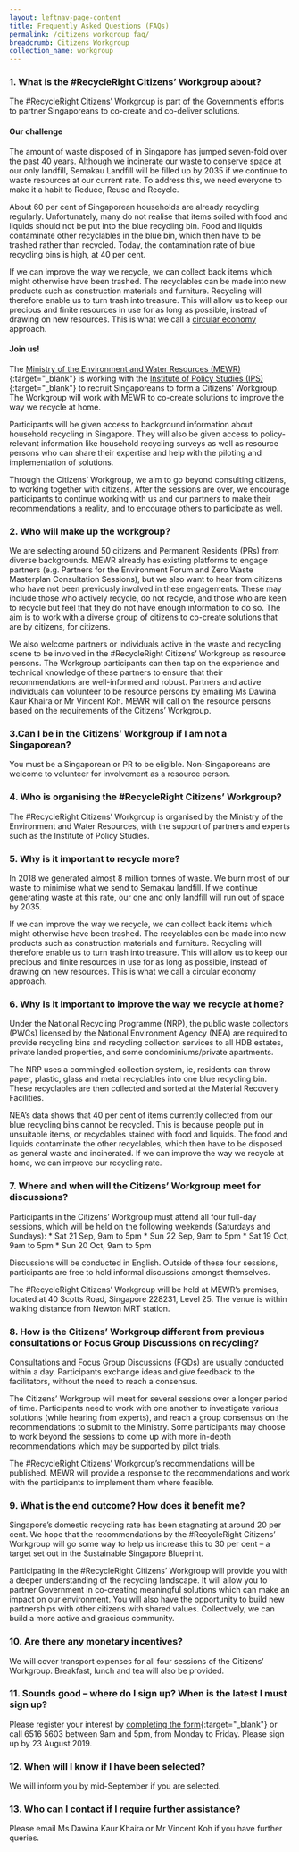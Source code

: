 ```yaml
---
layout: leftnav-page-content
title: Frequently Asked Questions (FAQs)
permalink: /citizens_workgroup_faq/
breadcrumb: Citizens Workgroup
collection_name: workgroup
---
```


### 1. What is the #RecycleRight Citizens’ Workgroup about?
	
The #RecycleRight Citizens’ Workgroup is part of the Government’s efforts to partner Singaporeans to co-create and co-deliver solutions. 

#### Our challenge

The amount of waste disposed of in Singapore has jumped seven-fold over the past 40 years. Although we incinerate our waste to conserve space at our only landfill, Semakau Landfill will be filled up by 2035 if we continue to waste resources at our current rate. To address this, we need everyone to make it a habit to Reduce, Reuse and Recycle.

About 60 per cent of Singaporean households are already recycling regularly. Unfortunately, many do not realise that items soiled with food and liquids should not be put into the blue recycling bin. Food and liquids contaminate other recyclables in the blue bin, which then have to be trashed rather than recycled. Today, the contamination rate of blue recycling bins is high, at 40 per cent. 

If we can improve the way we recycle, we can collect back items which might otherwise have been trashed. The recyclables can be made into new products such as construction materials and furniture. Recycling will therefore enable us to turn trash into treasure. This will allow us to keep our precious and finite resources in use for as long as possible, instead of drawing on new resources. This is what we call a [circular economy](/circular-economy/) approach. 

#### Join us!

The [Ministry of the Environment and Water Resources (MEWR)](http://www.mewr.gov.sg){:target="_blank"} is working with the [Institute of Policy Studies (IPS)](https://lkyspp.nus.edu.sg/ips){:target="_blank"} to recruit Singaporeans to form a Citizens’ Workgroup. The Workgroup will work with MEWR to co-create solutions to improve the way we recycle at home.  

Participants will be given access to background information about household recycling in Singapore. They will also be given access to policy-relevant information like household recycling surveys as well as resource persons who can share their expertise and help with the piloting and implementation of solutions. 

Through the Citizens’ Workgroup, we aim to go beyond consulting citizens, to working together with citizens. After the sessions are over, we encourage participants to continue working with us and our partners to make their recommendations a reality, and to encourage others to participate as well. 

### 2. Who will make up the workgroup?
	
We are selecting around 50 citizens and Permanent Residents (PRs) from diverse backgrounds. MEWR already has existing platforms to engage partners (e.g. Partners for the Environment Forum and Zero Waste Masterplan Consultation Sessions), but we also want to hear from citizens who have not been previously involved in these engagements. These may include those who actively recycle, do not recycle, and those who are keen to recycle but feel that they do not have enough information to do so. The aim is to work with a diverse group of citizens to co-create solutions that are by citizens, for citizens. 

We also welcome partners or individuals active in the waste and recycling scene to be involved in the #RecycleRight Citizens’ Workgroup as resource persons. The Workgroup participants can then tap on the experience and technical knowledge of these partners to ensure that their recommendations are well-informed and robust. Partners and active individuals can volunteer to be resource persons by emailing Ms Dawina Kaur Khaira or Mr Vincent Koh. MEWR will call on the resource persons based on the requirements of the Citizens’ Workgroup.
	
### 3.Can I be in the Citizens’ Workgroup if I am not a Singaporean?
	
You must be a Singaporean or PR to be eligible. Non-Singaporeans are welcome to volunteer for involvement as a resource person. 

### 4. Who is organising the #RecycleRight Citizens’ Workgroup?

The #RecycleRight Citizens’ Workgroup is organised by the Ministry of the Environment and Water Resources, with the support of partners and experts such as the Institute of Policy Studies. 

### 5. Why is it important to recycle more? 

In 2018 we generated almost 8 million tonnes of waste. We burn most of our waste to minimise what we send to Semakau landfill. If we continue generating waste at this rate, our one and only landfill will run out of space by 2035. 

If we can improve the way we recycle, we can collect back items which might otherwise have been trashed. The recyclables can be made into new products such as construction materials and furniture. Recycling will therefore enable us to turn trash into treasure. This will allow us to keep our precious and finite resources in use for as long as possible, instead of drawing on new resources. This is what we call a circular economy approach.

### 6. Why is it important to improve the way we recycle at home? 

Under the National Recycling Programme (NRP), the public waste collectors (PWCs) licensed by the National Environment Agency (NEA) are required to provide recycling bins and recycling collection services to all HDB estates, private landed properties, and some condominiums/private apartments. 

The NRP uses a commingled collection system, ie, residents can throw paper, plastic, glass and metal recyclables into one blue recycling bin. These recyclables are then collected and sorted at the Material Recovery Facilities. 

NEA’s data shows that 40 per cent of items currently collected from our blue recycling bins cannot be recycled. This is because people put in unsuitable items, or recyclables stained with food and liquids. The food and liquids contaminate the other recyclables, which then have to be disposed as general waste and incinerated. If we can improve the way we recycle at home, we can improve our recycling rate.

### 7.	Where and when will the Citizens’ Workgroup meet for discussions?
	
Participants in the Citizens’ Workgroup must attend all four full-day sessions, which will be held on the following weekends (Saturdays and Sundays): 
	* Sat 21 Sep, 9am to 5pm
	* Sun 22 Sep, 9am to 5pm
	* Sat 19 Oct, 9am to 5pm
	* Sun 20 Oct, 9am to 5pm

Discussions will be conducted in English. Outside of these four sessions, participants are free to hold informal discussions amongst themselves. 

The #RecycleRight Citizens’ Workgroup will be held at MEWR’s premises, located at 40 Scotts Road, Singapore 228231, Level 25. The venue is within walking distance from Newton MRT station. 

### 8. How is the Citizens’ Workgroup different from previous consultations or Focus Group Discussions on recycling?	
	
Consultations and Focus Group Discussions (FGDs) are usually conducted within a day. Participants exchange ideas and give feedback to the facilitators, without the need to reach a consensus. 

The Citizens’ Workgroup will meet for several sessions over a longer period of time. Participants need to work with one another to investigate various solutions (while hearing from experts), and reach a group consensus on the recommendations to submit to the Ministry. Some participants may choose to work beyond the sessions to come up with more in-depth recommendations which may be supported by pilot trials.

The #RecycleRight Citizens’ Workgroup’s recommendations will be published.  MEWR will provide a response to the recommendations and work with the participants to implement them where feasible.	

### 9. What is the end outcome? How does it benefit me?
	
Singapore’s domestic recycling rate has been stagnating at around 20 per cent. We hope that the recommendations by the #RecycleRight Citizens’ Workgroup will go some way to help us increase this to 30 per cent – a target set out in the Sustainable Singapore Blueprint.

Participating in the #RecycleRight Citizens’ Workgroup will provide you with a deeper understanding of the recycling landscape. It will allow you to partner Government in co-creating meaningful solutions which can make an impact on our environment. You will also have the opportunity to build new partnerships with other citizens with shared values. Collectively, we can build a more active and gracious community.

### 10.	Are there any monetary incentives?
	
We will cover transport expenses for all four sessions of the Citizens’ Workgroup. Breakfast, lunch and tea will also be provided.

### 11.	Sounds good – where do I sign up? When is the latest I must sign up?

Please register your interest by [completing the form](https://form.gov.sg/#!/5d2d7606690755001137ba56){:target="_blank"} or call 6516 5603 between 9am and 5pm, from Monday to Friday. Please sign up by 23 August 2019.

### 12.	When will I know if I have been selected?

We will inform you by mid-September if you are selected.

### 13.	Who can I contact if I require further assistance?

Please email Ms Dawina Kaur Khaira or Mr Vincent Koh if you have further queries.

